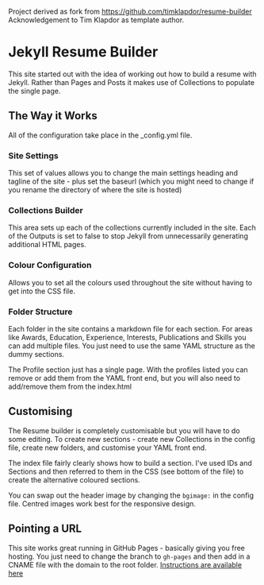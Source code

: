 Project derived as fork from https://github.com/timklapdor/resume-builder
Acknowledgement to Tim Klapdor as template author.  

# Jekyll Resume Builder

This site started out with the idea of working out how to build a resume with Jekyll. Rather than Pages and Posts it makes use of Collections to populate the single page. 

## The Way it Works

All of the configuration take place in the _config.yml file.

### Site Settings

This set of values allows you to change the main settings heading and tagline of the site - plus set the baseurl (which you might need to change if you rename the directory of where the site is hosted)

### Collections Builder

This area sets up each of the collections currently included in the site. Each of the Outputs is set to false to stop Jekyll from unnecessarily generating additional HTML pages. 

### Colour Configuration

Allows you to set all the colours used throughout the site without having to get into the CSS file. 

### Folder Structure

Each folder in the site contains a markdown file for each section. For areas like Awards, Education, Experience, Interests, Publications and Skills you can add multiple files. You just need to use the same YAML structure as the dummy sections. 

The Profile section just has a single page. With the profiles listed you can remove or add them from the YAML front end, but you will also need to add/remove them from the index.html

## Customising

The Resume builder is completely customisable but you will have to do some editing. To create new sections - create new Collections in the config file, create new folders, and customise your YAML front end. 

The index file fairly clearly shows how to build a section. I've used IDs and Sections and then referred to them in the CSS (see bottom of the file) to create the alternative coloured sections. 

You can swap out the header image by changing the ```bgimage:``` in the config file. Centred images work best for the responsive design. 

## Pointing a URL 

This site works great running in GitHub Pages - basically giving you free hosting. You just need to change the branch to ```gh-pages``` and then add in a CNAME file with the domain to the root folder. [Instructions are available here](https://help.github.com/articles/using-a-custom-domain-with-github-pages/)
